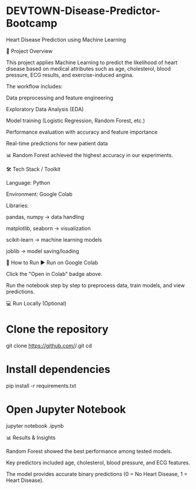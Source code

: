 # DEVTOWN-Disease-Predictor-Bootcamp
Heart Disease Prediction using Machine Learning

📌 Project Overview

This project applies Machine Learning to predict the likelihood of heart disease based on medical attributes such as age, cholesterol, blood pressure, ECG results, and exercise-induced angina.

The workflow includes:

Data preprocessing and feature engineering

Exploratory Data Analysis (EDA)

Model training (Logistic Regression, Random Forest, etc.)

Performance evaluation with accuracy and feature importance

Real-time predictions for new patient data

📊 Random Forest achieved the highest accuracy in our experiments.

🛠️ Tech Stack / Toolkit

Language: Python

Environment: Google Colab

Libraries:

pandas, numpy → data handling

matplotlib, seaborn → visualization

scikit-learn → machine learning models

joblib → model saving/loading

🚀 How to Run
▶️ Run on Google Colab

Click the "Open in Colab" badge above.

Run the notebook step by step to preprocess data, train models, and view predictions.

💻 Run Locally (Optional)
# Clone the repository
git clone https://github.com/<YourUsername>/<DEVTOWN-Disease-Predictor-Bootcamp>.git
cd <YourRepoName>

# Install dependencies
pip install -r requirements.txt

# Open Jupyter Notebook
jupyter notebook <YourNotebookName>.ipynb

📊 Results & Insights

Random Forest showed the best performance among tested models.

Key predictors included age, cholesterol, blood pressure, and ECG features.

The model provides accurate binary predictions (0 = No Heart Disease, 1 = Heart Disease).


